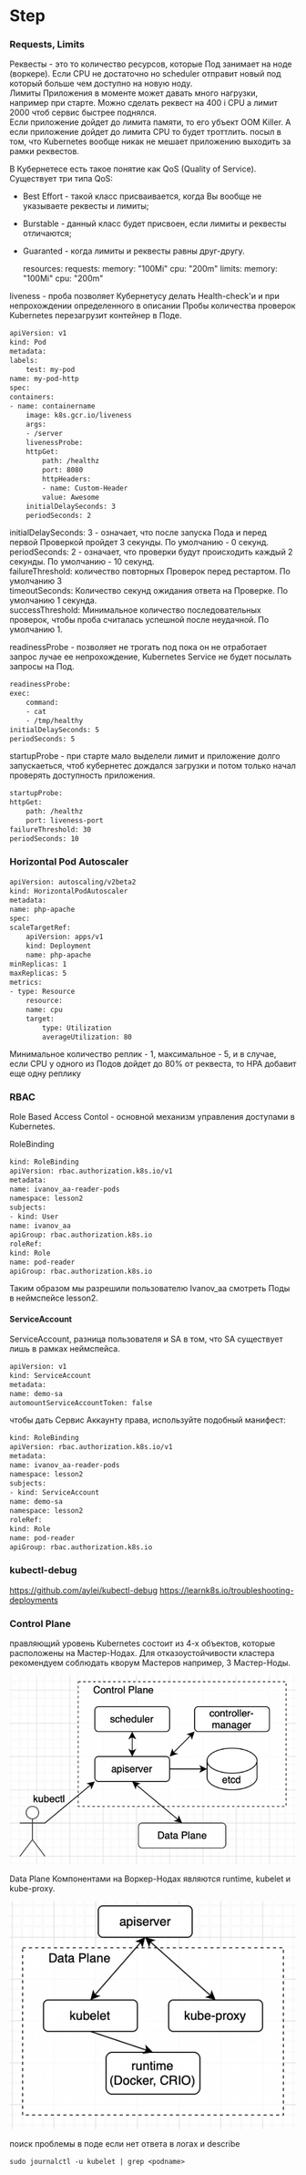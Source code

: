 # Step

### Requests, Limits

Реквесты - это то количество ресурсов, которые Под занимает на ноде (воркере). Если CPU не достаточно но scheduler отправит новый под который больше чем доступно на новую ноду. </br>
Лимиты Приложения в моменте может давать много нагрузки, например при старте. Можно сделать реквест на 400 i CPU а лимит 2000 чтоб сервис быстрее поднялся. </br>
Если приложение дойдет до лимита памяти, то его убъект OOM Killer. А если приложение дойдет до лимита CPU то будет троттлить.
 посыл в том, что Kubernetes вообще никак не мешает приложению выходить за рамки реквестов.</br>

В Кубернетесе есть такое понятие как QoS (Quality of Service). Существует три типа QoS:

* Best Effort - такой класс присваивается, когда Вы вообще не указываете реквесты и лимиты;
* Burstable - данный класс будет присвоен, если лимиты и реквесты отличаются;
* Guaranted - когда лимиты и реквесты равны друг-другу.

    resources:
    requests:
        memory: "100Mi"
        cpu: "200m"
    limits:
        memory: "100Mi"
        cpu: "200m"

liveness - проба позволяет Кубернетусу делать Health-check'и и при непрохождении определенного в описании Пробы количества проверок Kubernetes перезагрузит контейнер в Поде.

    apiVersion: v1
    kind: Pod
    metadata:
    labels:
        test: my-pod
    name: my-pod-http
    spec:
    containers:
    - name: containername
        image: k8s.gcr.io/liveness
        args:
        - /server
        livenessProbe:
        httpGet:
            path: /healthz
            port: 8080
            httpHeaders:
            - name: Custom-Header
            value: Awesome
        initialDelaySeconds: 3
        periodSeconds: 2

initialDelaySeconds: 3 - означает, что после запуска Пода и перед первой Проверкой пройдет 3 секунды. По умолчанию - 0 секунд.</br>
periodSeconds: 2 - означает, что проверки будут происходить каждый 2 секунды. По умолчанию - 10 секунд.</br>
failureThreshold:  количество повторных Проверок перед рестартом. По умолчанию 3</br>
timeoutSeconds: Количество секунд ожидания ответа на Проверке. По умолчанию 1 секунда. </br>
successThreshold: Минимальное количество последовательных проверок, чтобы проба считалась успешной после неудачной. По умолчанию 1. </br>

readinessProbe - позволяет не трогать под пока он не отработает запрос лучае ее непрохождение, Kubernetes Service не будет посылать запросы на Под.

    readinessProbe:
    exec:
        command:
        - cat
        - /tmp/healthy
    initialDelaySeconds: 5
    periodSeconds: 5
startupProbe - при старте мало выделели лимит и приложение долго запускаеться, чтоб кубернетес дождался загрузки и потом только начал проверять доступность приложения. 

    startupProbe:
    httpGet:
        path: /healthz
        port: liveness-port
    failureThreshold: 30
    periodSeconds: 10

### Horizontal Pod Autoscaler

    apiVersion: autoscaling/v2beta2
    kind: HorizontalPodAutoscaler
    metadata:
    name: php-apache
    spec:
    scaleTargetRef:
        apiVersion: apps/v1
        kind: Deployment
        name: php-apache
    minReplicas: 1
    maxReplicas: 5
    metrics:
    - type: Resource
        resource:
        name: cpu
        target:
            type: Utilization
            averageUtilization: 80

 Минимальное количество реплик - 1, максимальное - 5, и в случае, если CPU у одного из Подов дойдет до 80% от реквеста, то HPA добавит еще одну реплику

### RBAC
 Role Based Access Contol - основной механизм управления доступами в Kubernetes.

RoleBinding

    kind: RoleBinding
    apiVersion: rbac.authorization.k8s.io/v1
    metadata:
    name: ivanov_aa-reader-pods
    namespace: lesson2
    subjects:
    - kind: User
    name: ivanov_aa
    apiGroup: rbac.authorization.k8s.io
    roleRef:
    kind: Role
    name: pod-reader
    apiGroup: rbac.authorization.k8s.io
Таким образом мы разрешили пользователю Ivanov_aa смотреть Поды в неймспейсе lesson2.

#### ServiceAccount

ServiceAccount, разница пользователя и SA в том, что SA существует лишь в рамках неймспейса.  

    apiVersion: v1
    kind: ServiceAccount
    metadata:
    name: demo-sa
    automountServiceAccountToken: false

чтобы дать Сервис Аккаунту права, используйте подобный манифест:

    kind: RoleBinding
    apiVersion: rbac.authorization.k8s.io/v1
    metadata:
    name: ivanov_aa-reader-pods
    namespace: lesson2
    subjects:
    - kind: ServiceAccount
    name: demo-sa
    namespace: lesson2
    roleRef:
    kind: Role
    name: pod-reader
    apiGroup: rbac.authorization.k8s.io

### kubectl-debug
https://github.com/aylei/kubectl-debug
https://learnk8s.io/troubleshooting-deployments

### Control Plane

правляющий уровень Kubernetes состоит из 4-х объектов, которые расположены на Мастер-Нодах. Для отказоустойчивости кластера рекомендуем соблюдать кворум Мастеров например, 3 Мастер-Ноды.

![Alt text](image.png)

Data Plane
Компонентами на Воркер-Нодах являются runtime, kubelet и kube-proxy.

![Alt text](image-1.png)

поиск проблемы в поде если нет ответа в логах и describe

    sudo journalctl -u kubelet | grep <podname>